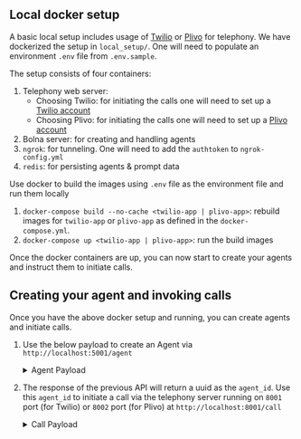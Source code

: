 ## Local docker setup

A basic local setup includes usage of [Twilio](local_setup/telephony_server/twilio_api_server.py) or [Plivo](local_setup/telephony_server/plivo_api_server.py) for telephony. We have dockerized the setup in `local_setup/`. One will need to populate an environment `.env` file from `.env.sample`.

The setup consists of four containers:

1. Telephony web server:
   * Choosing Twilio: for initiating the calls one will need to set up a [Twilio account](https://www.twilio.com/docs/usage/tutorials/how-to-use-your-free-trial-account)
   * Choosing Plivo: for initiating the calls one will need to set up a [Plivo account](https://www.plivo.com/)
2. Bolna server: for creating and handling agents 
3. `ngrok`: for tunneling. One will need to add the `authtoken` to `ngrok-config.yml`
4. `redis`: for persisting agents & prompt data

Use docker to build the images using `.env` file as the environment file and run them locally
1. `docker-compose build --no-cache <twilio-app | plivo-app>`: rebuild images for `twilio-app` or `plivo-app` as defined in the `docker-compose.yml`.
2. `docker-compose up <twilio-app | plivo-app>`: run the build images

Once the docker containers are up, you can now start to create your agents and instruct them to initiate calls.



## Creating your agent and invoking calls
Once you have the above docker setup and running, you can create agents and initiate calls.
1. Use the below payload to create an Agent via `http://localhost:5001/agent`

   <details>
   <summary>Agent Payload</summary><br>
   
   ```json
   {
       "agent_config": {
           "agent_name": "Alfred",
           "agent_type": "other",
           "agent_welcome_message": "Welcome",
           "tasks": [
               {
                   "task_type": "conversation",
                   "toolchain": {
                       "execution": "parallel",
                       "pipelines": [
                           [
                               "transcriber",
                               "llm",
                               "synthesizer"
                           ]
                       ]
                   },
                   "tools_config": {
                       "input": {
                           "format": "pcm",
                           "provider": "twilio"
                       },
                       "llm_agent": {
                           "agent_flow_type": "streaming",
                           "provider": "openai",
                           "request_json": true,
                           "model": "gpt-3.5-turbo-16k",
                           "use_fallback": true
                       },
                       "output": {
                           "format": "pcm",
                           "provider": "twilio"
                       },
                       "synthesizer": {
                           "audio_format": "wav",
                           "provider": "elevenlabs",
                           "stream": true,
                           "provider_config": {
                               "voice": "Meera - high quality, emotive",
                               "model": "eleven_turbo_v2_5",
                               "voice_id": "TTa58Hl9lmhnQEvhp1WM"
                           },
                           "buffer_size": 100.0
                       },
                       "transcriber": {
                           "encoding": "linear16",
                           "language": "en",
                           "provider": "deepgram",
                           "stream": true
                       }
                   },
                   "task_config": {
                       "hangup_after_silence": 30.0
                   }
               }
           ]
       },
       "agent_prompts": {
           "task_1": {
               "system_prompt": "Ask if they are coming for party tonight"
           }
       }
   }
   ```
   </details>

2. The response of the previous API will return a uuid as the `agent_id`. Use this `agent_id` to initiate a call via the telephony server running on `8001` port (for Twilio) or `8002` port (for Plivo) at `http://localhost:8001/call`

   <details>
   <summary>Call Payload</summary><br>
   
   ```json
   {
       "agent_id": "4c19700b-227c-4c2d-8bgf-42dfe4b240fc",
       "recipient_phone_number": "+19876543210",
   }
   ```
   </details>